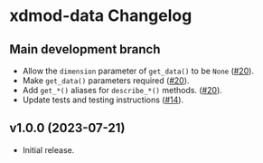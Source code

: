 # xdmod-data Changelog

## Main development branch
- Allow the `dimension` parameter of `get_data()` to be `None` ([\#20](https://github.com/ubccr/xdmod-data/pull/20)).
- Make `get_data()` parameters required ([\#20](https://github.com/ubccr/xdmod-data/pull/20)).
- Add `get_*()` aliases for `describe_*()` methods. ([\#20](https://github.com/ubccr/xdmod-data/pull/20)).
- Update tests and testing instructions ([\#14](https://github.com/ubccr/xdmod-data/pull/14)).

## v1.0.0 (2023-07-21)
- Initial release.
